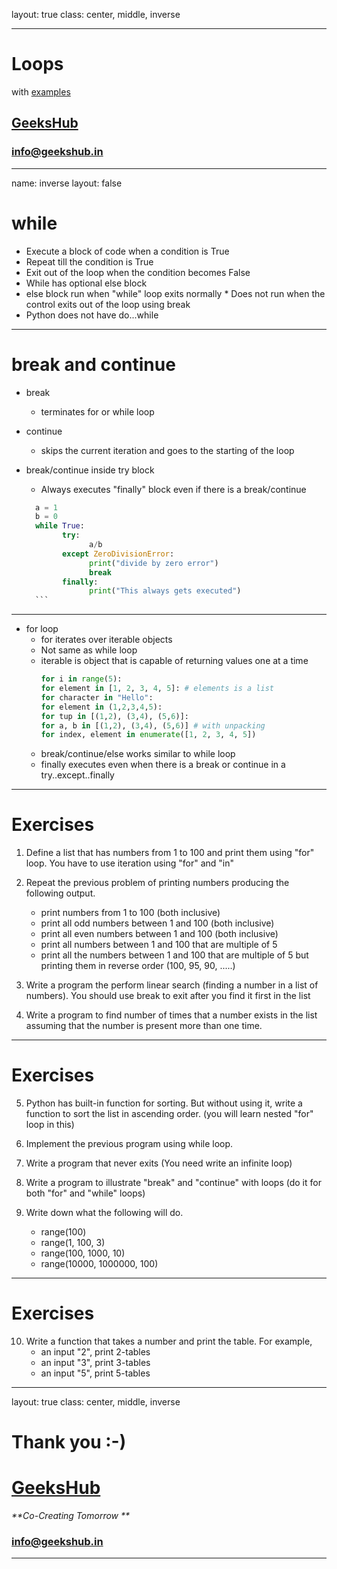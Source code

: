 layout: true
class: center, middle, inverse

---

# Loops
with [examples](loops.ipynb)
## [GeeksHub](http://www.geekshub.in)
### [info@geekshub.in](mailto:info@geekshub.in)

---

name: inverse
layout: false

# while
* Execute a block of code when a condition is True
* Repeat till the condition is True
* Exit out of the loop when the condition becomes False
* While has optional else block
* else block run when "while" loop exits normally
      * Does not run when the control exits out of the loop using break
* Python does not have do...while

---

# break and continue

* break
   - terminates for or while loop

* continue
   - skips the current iteration and goes to the starting of the loop

* break/continue inside try block
   * Always executes "finally" block even if there is a break/continue
    ```python
      a = 1
      b = 0
      while True:
            try:
                  a/b
            except ZeroDivisionError:
                  print("divide by zero error")
                  break
            finally:
                  print("This always gets executed")
      ```

---

* for loop
   - for iterates over iterable objects
   - Not same as while loop
   - iterable is object that is capable of returning values one at a time
      ```python
      for i in range(5):
      for element in [1, 2, 3, 4, 5]: # elements is a list
      for character in "Hello": 
      for element in (1,2,3,4,5):
      for tup in [(1,2), (3,4), (5,6)]:
      for a, b in [(1,2), (3,4), (5,6)] # with unpacking
      for index, element in enumerate([1, 2, 3, 4, 5])
      ```
   - break/continue/else works similar to while loop
   - finally executes even when there is a break or continue in a try..except..finally
   
---

# Exercises

1. Define a list that has numbers from 1 to 100 and print them using "for" loop. You have to use iteration using "for" and "in"

2. Repeat the previous problem of printing numbers producing the following output.
      - print numbers from 1 to 100 (both inclusive)
      - print all odd numbers between 1 and 100 (both inclusive)
      - print all even numbers between 1 and 100 (both inclusive)
      - print all numbers between 1 and 100 that are multiple of 5
      - print all the numbers between 1 and 100 that are multiple of 5 but printing them in reverse order (100, 95, 90, .....)

3. Write a program the perform linear search (finding a number in a list of numbers). You should use break to exit after you find it first in the list

4. Write a program to find number of times that a number exists in the list assuming that the number is present more than one time.

---

# Exercises

5. Python has built-in function for sorting. But without using it, write a function to sort the list in ascending order. (you will learn nested "for" loop in this)

6. Implement the previous program using while loop.

7. Write a program that never exits (You need write an infinite loop)

8. Write a program to illustrate "break" and "continue" with loops (do it for both "for" and "while" loops)

9. Write down what the following will do.
      - range(100)
      - range(1, 100, 3)
      - range(100, 1000, 10)
      - range(10000, 1000000, 100)

---

# Exercises


10. Write a function that takes a number and print the table. For example,
      - an input "2", print 2-tables
      - an input "3", print 3-tables
      - an input "5", print 5-tables

---
layout: true
class: center, middle, inverse

# Thank you :-)

# [GeeksHub](http://www.geekshub.in)
_**Co-Creating Tomorrow **_
### [info@geekshub.in](mailto:info@geekshub.in)

---